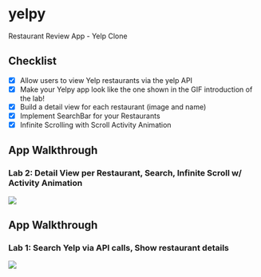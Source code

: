 # yelpy
Restaurant Review App - Yelp Clone

## Checklist
- [x] Allow users to view Yelp restaurants via the yelp API
- [x] Make your Yelpy app look like the one shown in the GIF introduction of the lab!
- [x] Build a detail view for each restaurant (image and name)
- [x] Implement SearchBar for your Restaurants
- [x] Infinite Scrolling with Scroll Activity Animation

## App Walkthrough
### Lab 2: Detail View per Restaurant, Search, Infinite Scroll w/ Activity Animation
![](Yelpy_Lab2.gif)

## App Walkthrough
### Lab 1: Search Yelp via API calls, Show restaurant details
![](Yelpy.gif)
